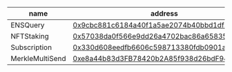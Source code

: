 | name            | address                                                      | gas cost  |
| --------------- | ------------------------------------------------------------ | --------- |
| ENSQuery        | [0x9cbc881c6184a40f1a5ae2074b40bbd1df3304a3](https://etherscan.io/address/0x9cbc881c6184a40f1a5ae2074b40bbd1df3304a3) | 190,228   |
| NFTStaking      | [0x57038da0f566e9dd26a4702bac86a658359d2ae6](https://basescan.org/address/0x57038da0f566e9dd26a4702bac86a658359d2ae6#readContract) | 714,708   |
| Subscription    | [0x330d608eedfb6606c598713380fdb0901aacf51a](https://basescan.org/address/0x330d608eedfb6606c598713380fdb0901aacf51a#code) | 1,142,643 |
| MerkleMultiSend | [0xe8a44b83d3FB78420b2A85f938d26bdF948C4700](https://basescan.org/address/0xe8a44b83d3FB78420b2A85f938d26bdF948C4700) | 991,816   |
